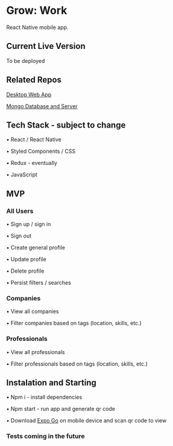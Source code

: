 # Grow: Work
 React Native mobile app.

## Current Live Version

To be deployed

## Related Repos

[Desktop Web App](https://github.com/Grow-Work/frontend-react-desktop)

[Mongo Database and Server](https://github.com/Grow-Work/backend-node-mongoDB)

## Tech Stack - subject to change

• React / React Native

• Styled Components / CSS

• Redux - eventually

• JavaScript

## MVP

### All Users

• Sign up / sign in

• Sign out

• Create general profile

• Update profile

• Delete profile

• Persist filters / searches

### Companies

• View all companies

• Filter companies based on tags (location, skills, etc.)

### Professionals

• View all professionals

• Filter professionals based on tags (location, skills, etc.)

## Instalation and Starting

• Npm i - install dependencies

• Npm start - run app and generate qr code

• Download [Expo Go](https://expo.dev/client) on mobile device and scan qr code to view

### Tests coming in the future
